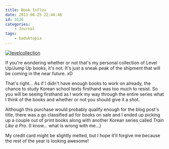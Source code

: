 ```yaml
---
title: Book Influx
date: 2013-06-25 22:44:48
id: 3126
categories:
	- Journal
tags:
	- baduktopia
---
```


[![levelcollection](http://www.bengozen.com/wp-content/uploads/2013/06/levelcollection.jpg)](http://www.bengozen.com/wp-content/uploads/2013/06/levelcollection.jpg)

If you're wondering whether or not that's my personal collection of Level Up/Jump Up books, it's not. It's just a sneak peak of the shipment that will be coming in the near future. xD

That's right... As if I didn't have enough books to work on already, the chance to study Korean school texts firsthand was too much to resist. So you will be seeing firsthand as I work my way through the entire series what I think of the books and whether or not you should give it a shot.

Although this purchase would probably qualify enough for the blog post's title, there was a go classified ad for books on sale and I ended up picking up a couple out of print books along with another Korean series called _Train Like a Pro_. (I know... what is wrong with me...)

My credit card might be slightly melted, but I hope it'll forgive me because the rest of the year is looking awesome!
